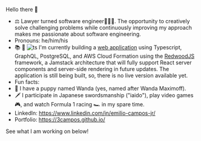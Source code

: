 Hello there 👋

- ⚖️ Lawyer turned software engineer👨🏻‍💻. The opportunity to creatively solve challenging problems while continuously improving my approach makes me passionate about software engineering.
- Pronouns: he/him/his
- 📚 🚧 ![ts](https://badgen.net/badge/-/TypeScript?icon=typescript&label&labelColor=blue&color=555555)
I'm currently building a [web application](https://github.com/3campos/rw-trackside-home-row-seats/) using Typescript, GraphQL, PostgreSQL, and AWS Cloud Formation using the [RedwoodJS](https://redwoodjs.com/) framework, a Jamstack architecture that will fully support React server components and server-side rendering in future updates. The application is still being built, so, there is no live version available yet.
-  Fun facts: 
  - 🐶 I have a puppy named Wanda (yes, named after Wanda Maximoff).
  - 🗡 I participate in Japanese swordsmanship ("iaido"), play video games 🎮, and watch Formula 1 racing 🏎️ in my spare time.
- LinkedIn: https://www.linkedin.com/in/emilio-campos-jr/
- Portfolio: https://3campos.github.io/

See what I am working on below!
